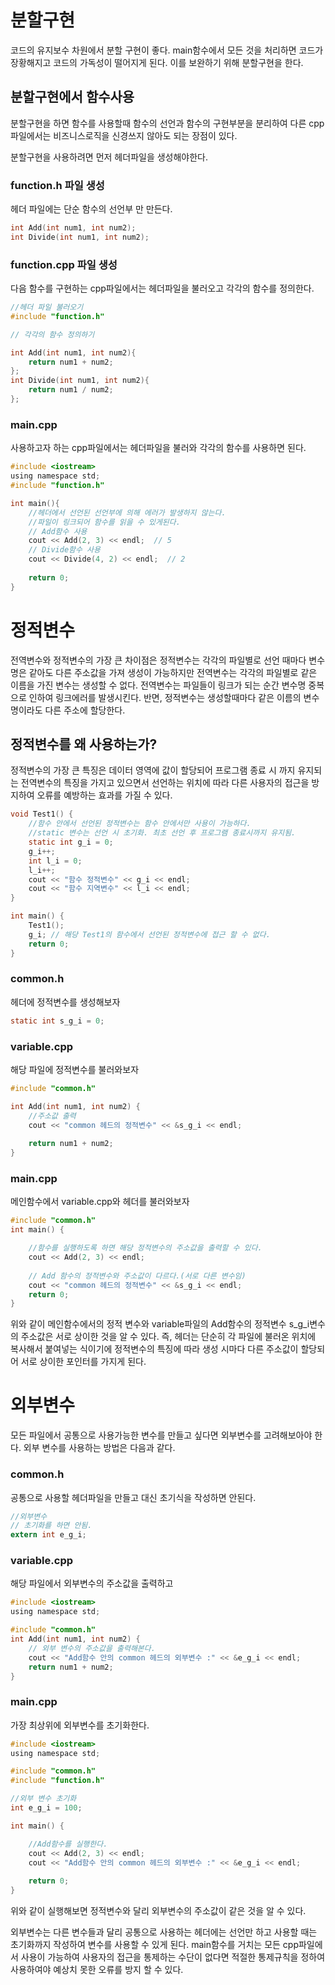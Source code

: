 # 분할구현
코드의 유지보수 차원에서 분할 구현이 좋다. main함수에서 모든 것을 처리하면 코드가 장황해지고 코드의 가독성이 떨어지게 된다. 이를 보완하기 위해 분할구현을 한다.

## 분할구현에서 함수사용
분할구현을 하면 함수를 사용할때 함수의 선언과 함수의 구현부분을 분리하여 다른 cpp파일에서는 비즈니스로직을 신경쓰지 않아도 되는 장점이 있다. 

분할구현을 사용하려면 먼저 헤더파일을 생성해야한다.
### function.h 파일 생성
헤더 파일에는 단순 함수의 선언부 만 만든다.
```c
int Add(int num1, int num2);
int Divide(int num1, int num2);
```
### function.cpp 파일 생성
다음 함수를 구현하는 cpp파일에서는 헤더파일을 불러오고 각각의 함수를 정의한다.
```c
//헤더 파일 불러오기
#include "function.h"

// 각각의 함수 정의하기

int Add(int num1, int num2){
	return num1 + num2;
};
int Divide(int num1, int num2){
	return num1 / num2;
};

```

### main.cpp
사용하고자 하는 cpp파일에서는 헤더파일을 불러와 각각의 함수를 사용하면 된다.
```c
#include <iostream>
using namespace std;
#include "function.h"

int main(){
	//헤더에서 선언된 선언부에 의해 에러가 발생하지 않는다.
    //파일이 링크되어 함수를 읽을 수 있게된다.
	// Add함수 사용
	cout << Add(2, 3) << endl;  // 5
    // Divide함수 사용
	cout << Divide(4, 2) << endl;  // 2
    
	return 0;
}
```

# 정적변수
전역변수와 정적변수의 가장 큰 차이점은 정적변수는 각각의 파일별로 선언 때마다 변수명은 같아도 다른 주소값을 가져 생성이 가능하지만 전역변수는 각각의 파일별로 같은 이름을 가진 변수는 생성할 수 없다. 전역변수는 파일들이 링크가 되는 순간 변수명 중복으로 인하여 링크에러를 발생시킨다. 반면, 정적변수는 생성할때마다 같은 이름의 변수명이라도 다른 주소에 할당한다.

## 정적변수를 왜 사용하는가?
정적변수의 가장 큰 특징은 데이터 영역에 값이 할당되어 프로그램 종료 시 까지 유지되는 전역변수의 특징을 가지고 있으면서 선언하는 위치에 따라 다른 사용자의 접근을 방지하여 오류를 예방하는 효과를 가질 수 있다. 

```c
void Test1() {
	//함수 안에서 선언된 정적변수는 함수 안에서만 사용이 가능하다.
	//static 변수는 선언 시 초기화. 최초 선언 후 프로그램 종료시까지 유지됨.
	static int g_i = 0;
	g_i++;
	int l_i = 0;
	l_i++;
	cout << "함수 정적변수" << g_i << endl;
	cout << "함수 지역변수" << l_i << endl;
}

int main() {
	Test1();
	g_i; // 해당 Test1의 함수에서 선언된 정적변수에 접근 할 수 없다.
	return 0; 
}
```
### common.h
헤더에 정적변수를 생성해보자
```c
static int s_g_i = 0;
```
### variable.cpp
해당 파일에 정적변수를 불러와보자
```c
#include "common.h"

int Add(int num1, int num2) {
	//주소값 출력
	cout << "common 헤드의 정적변수" << &s_g_i << endl;
	
	return num1 + num2;
}


```
### main.cpp
메인함수에서 variable.cpp와 헤더를 불러와보자
```c
#include "common.h"
int main() {

	//함수를 실행하도록 하면 해당 정적변수의 주소값을 출력할 수 있다.
	cout << Add(2, 3) << endl;
    
	// Add 함수의 정적변수와 주소값이 다르다.(서로 다른 변수임)
	cout << "common 헤드의 정적변수" << &s_g_i << endl;
	return 0;
}

```

위와 같이 메인함수에서의 정적 변수와 variable파일의 Add함수의 정적변수 s_g_i변수의 주소값은 서로 상이한 것을 알 수 있다. 
즉, 헤더는 단순히 각 파일에 불러온 위치에 복사해서 붙여넣는 식이기에 정적변수의 특징에 따라 생성 시마다 다른 주소값이 할당되어 서로 상이한 포인터를 가지게 된다. 


# 외부변수
모든 파일에서 공통으로 사용가능한 변수를 만들고 싶다면 외부변수를 고려해보아야 한다. 
외부 변수를 사용하는 방법은 다음과 같다.

### common.h
공통으로 사용할 헤더파일을 만들고 대신 초기식을 작성하면 안된다. 
```c
//외부변수
// 초기화를 하면 안됨.
extern int e_g_i;
```

### variable.cpp
해당 파일에서 외부변수의 주소값을 출력하고
```c
#include <iostream>
using namespace std;

#include "common.h"
int Add(int num1, int num2) {
	// 외부 변수의 주소값을 출력해본다.
	cout << "Add함수 안의 common 헤드의 외부변수 :" << &e_g_i << endl;
	return num1 + num2;
}
```
### main.cpp
가장 최상위에 외부변수를 초기화한다.
```c
#include <iostream>
using namespace std;

#include "common.h"
#include "function.h"

//외부 변수 초기화
int e_g_i = 100;

int main() {

	//Add함수를 실행한다.
	cout << Add(2, 3) << endl;
	cout << "Add함수 안의 common 헤드의 외부변수 :" << &e_g_i << endl;
	
	return 0;
}
```

위와 같이 실행해보면 정적변수와 달리 외부변수의 주소값이 같은 것을 알 수 있다.

외부변수는 다른 변수들과 달리 공통으로 사용하는 헤더에는 선언만 하고 사용할 때는 초기화까지 작성하여 변수를 사용할 수 있게 된다. 
main함수를 거치는 모든 cpp파일에서 사용이 가능하여 사용자의 접근을 통제하는 수단이 없다면 적절한 통제규칙을 정하여 사용하여야 예상치 못한 오류를 방지 할 수 있다.